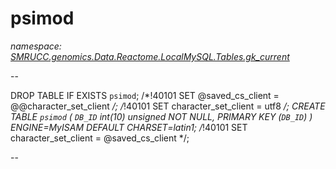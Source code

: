 ﻿# psimod
_namespace: [SMRUCC.genomics.Data.Reactome.LocalMySQL.Tables.gk_current](./index.md)_

--
 
 DROP TABLE IF EXISTS `psimod`;
 /*!40101 SET @saved_cs_client = @@character_set_client */;
 /*!40101 SET character_set_client = utf8 */;
 CREATE TABLE `psimod` (
 `DB_ID` int(10) unsigned NOT NULL,
 PRIMARY KEY (`DB_ID`)
 ) ENGINE=MyISAM DEFAULT CHARSET=latin1;
 /*!40101 SET character_set_client = @saved_cs_client */;
 
 --




